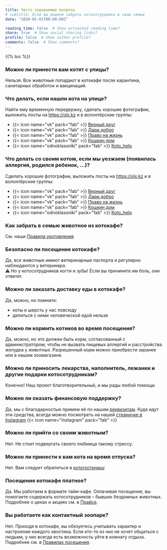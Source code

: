 ```yaml
---
title: Часто задаваемые вопросы
# subtitle: Если вы решили забрать котосотрудника в свою семью
date: "2020-02-01T00:00:00Z"

reading_time: false  # Show estimated reading time?
share: true  # Show social sharing links?
profile: false  # Show author profile?
comments: false  # Show comments?
---
```


{{% toc %}}

### Можно ли принести вам котят с улицы?

Нельзя. Все животные попадают в котокафе после карантина, санитарных обработок и вакцинаций.

### Что делать, если нашли кота на улице?

Найти ему временную передержку, сделать хорошие фотографии, выложить посты на https://olx.kz и в волонтёрские группы:

- {{< icon name="vk" pack="fab" >}} [Верный друг](https://vk.com/pomozhem_im)
- {{< icon name="vk" pack="fab" >}} [Дари добро](https://vk.com/daridobro_karaganda)
- {{< icon name="vk" pack="fab" >}} [Право на жизнь](https://vk.com/public152727854)
- {{< icon name="vk" pack="fab" >}} [Кошкин дом](https://vk.com/priyt_koshkin_dom_krg)
- {{< icon name="odnoklassniki" pack="fab" >}} [Koto_help](https://ok.ru/profile/579481942281)

### Что делать со своим котом, если мы уезжаем (появилась аллергия, родился ребенок, …)?

Сделать хорошие фотографии, выложить посты на https://olx.kz и в волонтёрские группы:

- {{< icon name="vk" pack="fab" >}} [Верный друг](https://vk.com/pomozhem_im)
- {{< icon name="vk" pack="fab" >}} [Дари добро](https://vk.com/daridobro_karaganda)
- {{< icon name="vk" pack="fab" >}} [Право на жизнь](https://vk.com/public152727854)
- {{< icon name="vk" pack="fab" >}} [Кошкин дом](https://vk.com/priyt_koshkin_dom_krg)
- {{< icon name="odnoklassniki" pack="fab" >}} [Koto_help](https://ok.ru/profile/579481942281)

### Как забрать в семью животное из котокафе?

См. наши [Правила укотовления](/cat-terms/)

### Безопасно ли посещение котокафе?

Да, все животные имеют ветеринарные паспорта и регулярно наблюдаются у ветеринара.  
:warning: Но у котосотрудников когти и зубы! Если вы причините им боль, они ответят.

### Можно ли заказать доставку еды в котокафе?

Да, можно, но помните:

* коты и шерсть у нас повсюду
* делиться с ними человеческой едой нельзя

### Можно ли кормить котиков во время посещения?

Да, можно, но это должен быть корм, согласованный с администратором, чтобы не вызвать пищевых аллергий и расстройства желудка у животных. Разрешенный корм можно приобрести заранее или в нашем зоомагазине.

### Можно ли приносить лекарства, наполнитель, лежанки и другие подарки котосотрудникам?

Конечно! Наш проект благотворительный, и мы рады любой помощи.

### Можно ли оказать финансовую поддержку?

Да, мы с благодарностью примем её по нашим [реквизитам](/references/). Куда идут эти средства, всегда можно посмотреть на нашей [страничке в Instagram](https://www.instagram.com/kotokafe_karaganda/) {{< icon name="instagram" pack="fab" >}}

### Можно ли прийти со своим животным?

Нет. Не стоит подвергать своего любимца такому стрессу.

### Можно ли принести к вам кота на время отпуска?

Нет. Вам следует обратиться в [котогостиницу](https://bookingcat.ru/cities/gostinitsa-dlya-koshek-karaganda/)

### Посещение котокафе платное?

Да. Мы работаем в формате тайм-кафе. Оплачивая посещение, вы помогаете содержать котосотрудников – бывших бездомных животных. Подробнее о ценах и акциях см. в [Прайсе](/price/).

### Вы работаете как контактный зоопарк?

Нет. Приходя в котокафе, вы обязуетесь учитывать характер и настроение каждого хвостика. Если кто-то из них не хочет общаться с людьми, у них всегда есть возможность уйти в комнату отдыха. Подробнее см. в [Правилах посещения](/terms/).
